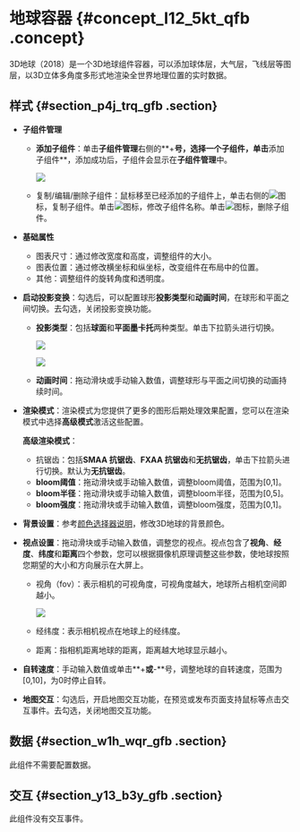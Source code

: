 # 地球容器 {#concept_l12_5kt_qfb .concept}

3D地球（2018）是一个3D地球组件容器，可以添加球体层，大气层，飞线层等图层，以3D立体多角度多形式地渲染全世界地理位置的实时数据。

## 样式 {#section_p4j_trq_gfb .section}

-   **子组件管理**
    -   **添加子组件**：单击**子组件管理**右侧的**+**号，选择一个子组件，单击**添加子组件**，添加成功后，子组件会显示在**子组件管理**中。

        ![](http://static-aliyun-doc.oss-cn-hangzhou.aliyuncs.com/assets/img/41446/154174459721424_zh-CN.png)

    -   复制/编辑/删除子组件：鼠标移至已经添加的子组件上，单击右侧的![](http://static-aliyun-doc.oss-cn-hangzhou.aliyuncs.com/assets/img/41446/154174459721428_zh-CN.png)图标，复制子组件。单击![](http://static-aliyun-doc.oss-cn-hangzhou.aliyuncs.com/assets/img/41446/154174459721429_zh-CN.png)图标，修改子组件名称。单击![](http://static-aliyun-doc.oss-cn-hangzhou.aliyuncs.com/assets/img/41446/154174459721430_zh-CN.png)图标，删除子组件。
-   **基础属性**

    -   图表尺寸：通过修改宽度和高度，调整组件的大小。
    -   图表位置：通过修改横坐标和纵坐标，改变组件在布局中的位置。
    -   其他：调整组件的旋转角度和透明度。
-   **启动投影变换**：勾选后，可以配置球形**投影类型**和**动画时间**，在球形和平面之间切换。去勾选，关闭投影变换功能。
    -   **投影类型**：包括**球面**和**平面墨卡托**两种类型。单击下拉箭头进行切换。

        ![](http://static-aliyun-doc.oss-cn-hangzhou.aliyuncs.com/assets/img/41446/154174459721434_zh-CN.png)

        ![](http://static-aliyun-doc.oss-cn-hangzhou.aliyuncs.com/assets/img/41446/154174459721435_zh-CN.png)

    -   **动画时间**：拖动滑块或手动输入数值，调整球形与平面之间切换的动画持续时间。
-   **渲染模式**：渲染模式为您提供了更多的图形后期处理效果配置，您可以在渲染模式中选择**高级模式**激活这些配置。

    **高级渲染模式**：

    -   抗锯齿：包括**SMAA 抗锯齿**、**FXAA 抗锯齿**和**无抗锯齿**，单击下拉箭头进行切换。默认为**无抗锯齿**。
    -   **bloom阈值**：拖动滑块或手动输入数值，调整bloom阈值，范围为\[0,1\]。
    -   **bloom半径**：拖动滑块或手动输入数值，调整bloom半径，范围为\[0,5\]。
    -   **bloom强度**：拖动滑块或手动输入数值，调整bloom强度，范围为\[0,1\]。
-   **背景设置**：参考[颜色选择器说明](cn.zh-CN/用户指南/管理组件/设置组件样式/配置项说明.md#section_kdw_vj4_t2b)，修改3D地球的背景颜色。
-   **视点设置**：拖动滑块或手动输入数值，调整您的视点。视点包含了**视角**、**经度**、**纬度**和**距离**四个参数，您可以根据摄像机原理调整这些参数，使地球按照您期望的大小和方向展示在大屏上。
    -   视角（fov）：表示相机的可视角度，可视角度越大，地球所占相机空间即越小。

        ![](http://static-aliyun-doc.oss-cn-hangzhou.aliyuncs.com/assets/img/41446/154174459721433_zh-CN.png)

    -   经纬度：表示相机视点在地球上的经纬度。
    -   距离：指相机距离地球的距离，距离越大地球显示越小。
-   **自转速度**：手动输入数值或单击**+**或**-**号，调整地球的自转速度，范围为\[0,10\]，为0时停止自转。
-   **地图交互**：勾选后，开启地图交互功能，在预览或发布页面支持鼠标等点击交互事件。去勾选，关闭地图交互功能。

## 数据 {#section_w1h_wqr_gfb .section}

此组件不需要配置数据。

## 交互 {#section_y13_b3y_gfb .section}

此组件没有交互事件。

